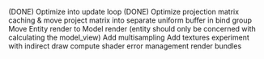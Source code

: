 (DONE) Optimize into update loop
(DONE) Optimize projection matrix caching & move project matrix into separate uniform buffer in bind group
Move Entity render to Model render (entity should only be concerned with calculating the model_view)
Add multisampling
Add textures
experiment with indirect draw
compute shader
error management
render bundles